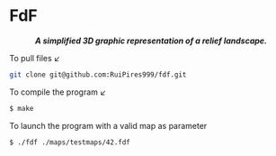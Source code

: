 # FdF

<p align="center">
	<b><i>A simplified 3D graphic representation of a relief landscape.</i></b><br>
</p>


To pull files ↙️
```bash
git clone git@github.com:RuiPires999/fdf.git
```

To compile the program ↙️

```bash
$ make
```

To launch the program with a valid map as parameter
```bash
$ ./fdf ./maps/testmaps/42.fdf
```
